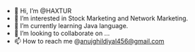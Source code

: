 - 👋 Hi, I’m @HAXTUR
- 👀 I’m interested in Stock Marketing and Network Marketing.
- 🌱 I’m currently learning Java language.
- 💞️ I’m looking to collaborate on ...
- 📫 How to reach me @anujghildiyal456@gmail.com

<!---
HAXTUR/HAXTUR is a ✨ special ✨ repository because its `README.md` (this file) appears on your GitHub profile.
You can click the Preview link to take a look at your changes.
--->
